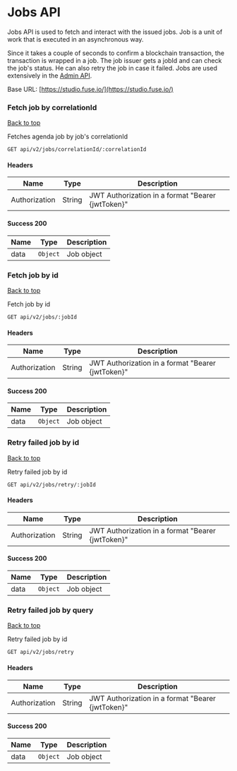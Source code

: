 # Jobs API

Jobs API is used to fetch and interact with the issued jobs. Job is a unit of work that is executed in an asynchronous way.&#x20;

Since it takes a couple of seconds to confirm a blockchain transaction, the transaction is wrapped in a job. The job issuer gets a jobId and can check the job's status. He can also retry the job in case it failed. Jobs are used extensively in the [Admin API](admin-api.md).

Base URL: [https://studio.fuse.io/](https://studio.fuse.io/)

### Fetch job by correlationId

[Back to top](https://github.com/fuseio/fuse-studio/blob/master/server/docs/api-v2.md#top)

Fetches agenda job by job's correlationId

```
GET api/v2/jobs/correlationId/:correlationId
```

#### Headers

| Name          | Type   | Description                                       |
| ------------- | ------ | ------------------------------------------------- |
| Authorization | String | JWT Authorization in a format "Bearer {jwtToken}" |

#### Success 200

| Name | Type     | Description |
| ---- | -------- | ----------- |
| data | `Object` | Job object  |

### Fetch job by id <a href="#user-content-fetch-job-by-id" id="user-content-fetch-job-by-id"></a>

[Back to top](https://github.com/fuseio/fuse-studio/blob/master/server/docs/api-v2.md#top)

Fetch job by id

```
GET api/v2/jobs/:jobId
```

#### Headers

| Name          | Type   | Description                                       |
| ------------- | ------ | ------------------------------------------------- |
| Authorization | String | JWT Authorization in a format "Bearer {jwtToken}" |

#### Success 200

| Name | Type     | Description |
| ---- | -------- | ----------- |
| data | `Object` | Job object  |

### Retry failed job by id <a href="#user-content-retry-failed-job-by-id" id="user-content-retry-failed-job-by-id"></a>

[Back to top](https://github.com/fuseio/fuse-studio/blob/master/server/docs/api-v2.md#top)

Retry failed job by id

```
GET api/v2/jobs/retry/:jobId
```

#### Headers

| Name          | Type   | Description                                       |
| ------------- | ------ | ------------------------------------------------- |
| Authorization | String | JWT Authorization in a format "Bearer {jwtToken}" |

#### Success 200

| Name | Type     | Description |
| ---- | -------- | ----------- |
| data | `Object` | Job object  |

### Retry failed job by query <a href="#user-content-retry-failed-job-by-query" id="user-content-retry-failed-job-by-query"></a>

[Back to top](https://github.com/fuseio/fuse-studio/blob/master/server/docs/api-v2.md#top)

Retry failed job by id

```
GET api/v2/jobs/retry
```

#### Headers

| Name          | Type   | Description                                       |
| ------------- | ------ | ------------------------------------------------- |
| Authorization | String | JWT Authorization in a format "Bearer {jwtToken}" |

#### Success 200

| Name | Type     | Description |
| ---- | -------- | ----------- |
| data | `Object` | Job object  |
